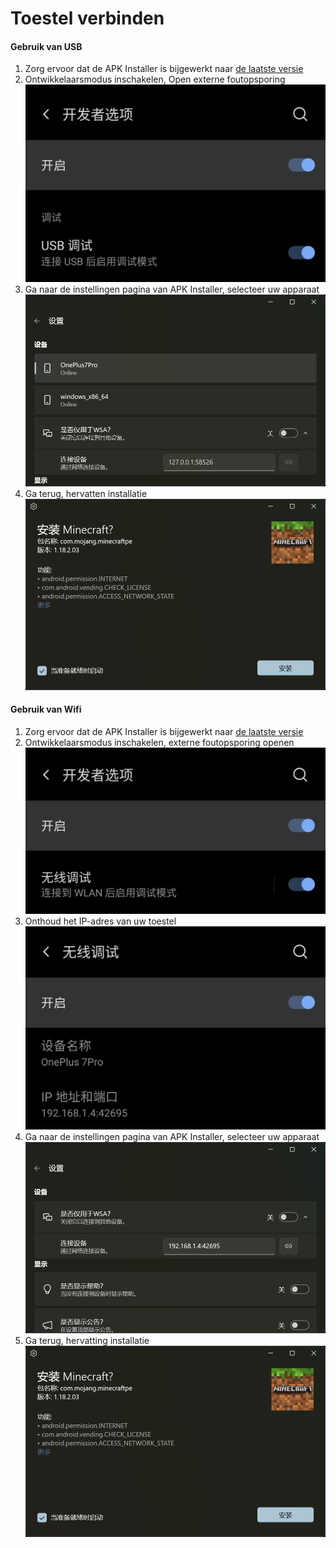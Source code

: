 # Toestel verbinden
#### Gebruik van USB
1. Zorg ervoor dat de APK Installer is bijgewerkt naar [de laatste versie](https://www.microsoft.com/store/productId/9P2JFQ43FPPG "APK Installer")
2. Ontwikkelaarsmodus inschakelen, Open externe foutopsporing ![Ontwikkelaarsmodus](https://raw.githubusercontent.com/Paving-Base/APK-Installer/screenshots/Documents/Tutorials/How%20To%20Connect%20Device/Images/Screenshot_20221002-172252.jpg)
3. Ga naar de instellingen pagina van APK Installer, selecteer uw apparaat ![Instellingen pagina](https://raw.githubusercontent.com/Paving-Base/APK-Installer/screenshots/Documents/Tutorials/How%20To%20Connect%20Device/Images/Snipaste_2022-10-02_17-37-30.png)
4. Ga terug, hervatten installatie ![Installatie hervatten](https://raw.githubusercontent.com/Paving-Base/APK-Installer/screenshots/Documents/Tutorials/How%20To%20Connect%20Device/Images/Snipaste_2022-10-02_17-34-04.png)
#### Gebruik van Wifi
1. Zorg ervoor dat de APK Installer is bijgewerkt naar [de laatste versie](https://www.microsoft.com/store/productId/9P2JFQ43FPPG "APK Installer")
2. Ontwikkelaarsmodus inschakelen, externe foutopsporing openen ![Ontwikkelaarsmodus](https://raw.githubusercontent.com/Paving-Base/APK-Installer/screenshots/Documents/Tutorials/How%20To%20Connect%20Device/Images/Screenshot_20221002-174001.jpg)
3. Onthoud het IP-adres van uw toestel ![IP-adres](https://raw.githubusercontent.com/Paving-Base/APK-Installer/screenshots/Documents/Tutorials/How%20To%20Connect%20Device/Images/Screenshot_20221002-174200.jpg)
3. Ga naar de instellingen pagina van APK Installer, selecteer uw apparaat ![Instellingen pagina](https://raw.githubusercontent.com/Paving-Base/APK-Installer/screenshots/Documents/Tutorials/How%20To%20Connect%20Device/Images/Snipaste_2022-10-02_17-46-28.png)
4. Ga terug, hervatting installatie ![Installatie hervatten](https://raw.githubusercontent.com/Paving-Base/APK-Installer/screenshots/Documents/Tutorials/How%20To%20Connect%20Device/Images/Snipaste_2022-10-02_17-34-04.png)
